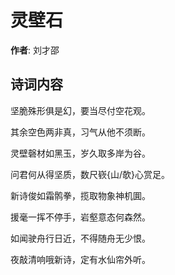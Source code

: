 # 灵壁石

**作者**: 刘才邵

## 诗词内容

坚脆殊形俱是幻，要当尽付空花观。

其余空色两非真，习气从他不须断。

灵壁磬材如黑玉，岁久取多岸为谷。

问君何从得坚质，数尺嵚{山/欹}心赏足。

新诗俊如霜鹘拳，揽取物象神机圎。

援毫一挥不停手，岩壑意态何森然。

如闻驶舟行日近，不得随舟无少恨。

夜敲清响哦新诗，定有水仙帘外听。


